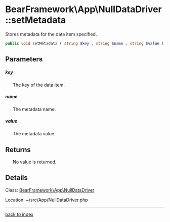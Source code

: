 # BearFramework\App\NullDataDriver::setMetadata

Stores metadata for the data item specified.

```php
public void setMetadata ( string $key , string $name , string $value )
```

## Parameters

##### key

&nbsp;&nbsp;&nbsp;&nbsp;&nbsp;&nbsp;The key of the data item.

##### name

&nbsp;&nbsp;&nbsp;&nbsp;&nbsp;&nbsp;The metadata name.

##### value

&nbsp;&nbsp;&nbsp;&nbsp;&nbsp;&nbsp;The metadata value.

## Returns

&nbsp;&nbsp;&nbsp;&nbsp;&nbsp;&nbsp;No value is returned.

## Details

Class: [BearFramework\App\NullDataDriver](bearframework.app.nulldatadriver.class.md)

Location: ~/src/App/NullDataDriver.php

---

[back to index](index.md)


